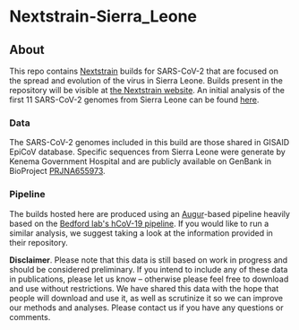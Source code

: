 # Nextstrain-Sierra_Leone
## About
This repo contains [Nextstrain](https://nextstrain.org) builds for SARS-CoV-2 that are focused on the spread and evolution of the virus in Sierra Leone. Builds present in the repository will be visible at [the Nextstrain website](https://nextstrain.org/community/warn-id/Nextstrain-Sierra-Leone@main). An initial analysis of the first 11 SARS-CoV-2 genomes from Sierra Leone can be found [here](https://virological.org/t/sars-cov-2-genomic-epidemiology-in-sierra-leone/544). 

### Data
The SARS-CoV-2 genomes included in this build are those shared in GISAID EpiCoV database. Specific sequences from Sierra Leone were generate by Kenema Government Hospital and are publicly available on GenBank in BioProject [PRJNA655973](https://www.ncbi.nlm.nih.gov/bioproject?LinkName=nuccore_bioproject&from_uid=1887217455). 

### Pipeline
The builds hosted here are produced using an [Augur](https://github.com/nextstrain/augur)-based pipeline heavily based on the [Bedford lab's hCoV-19 pipeline](https://github.com/nextstrain/ncov). If you would like to run a similar analysis, we suggest taking a look at the information provided in their repository.

**Disclaimer**. Please note that this data is still based on work in progress and should be considered preliminary. If you intend to include any of these data in publications, please let us know – otherwise please feel free to download and use without restrictions. We have shared this data with the hope that people will download and use it, as well as scrutinize it so we can improve our methods and analyses. Please contact us if you have any questions or comments.
